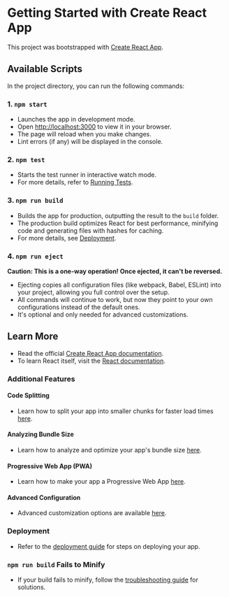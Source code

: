 # Getting Started with Create React App

This project was bootstrapped with [Create React App](https://github.com/facebook/create-react-app).

## Available Scripts

In the project directory, you can run the following commands:

### 1. `npm start`
- Launches the app in development mode.
- Open [http://localhost:3000](http://localhost:3000) to view it in your browser.
- The page will reload when you make changes.
- Lint errors (if any) will be displayed in the console.

### 2. `npm test`
- Starts the test runner in interactive watch mode.
- For more details, refer to [Running Tests](https://facebook.github.io/create-react-app/docs/running-tests).

### 3. `npm run build`
- Builds the app for production, outputting the result to the `build` folder.
- The production build optimizes React for best performance, minifying code and generating files with hashes for caching.
- For more details, see [Deployment](https://facebook.github.io/create-react-app/docs/deployment).

### 4. `npm run eject`
**Caution: This is a one-way operation! Once ejected, it can't be reversed.**

- Ejecting copies all configuration files (like webpack, Babel, ESLint) into your project, allowing you full control over the setup.
- All commands will continue to work, but now they point to your own configurations instead of the default ones.
- It's optional and only needed for advanced customizations.

## Learn More

- Read the official [Create React App documentation](https://facebook.github.io/create-react-app/docs/getting-started).
- To learn React itself, visit the [React documentation](https://reactjs.org/).

### Additional Features

#### Code Splitting
- Learn how to split your app into smaller chunks for faster load times [here](https://facebook.github.io/create-react-app/docs/code-splitting).

#### Analyzing Bundle Size
- Learn how to analyze and optimize your app's bundle size [here](https://facebook.github.io/create-react-app/docs/analyzing-the-bundle-size).

#### Progressive Web App (PWA)
- Learn how to make your app a Progressive Web App [here](https://facebook.github.io/create-react-app/docs/making-a-progressive-web-app).

#### Advanced Configuration
- Advanced customization options are available [here](https://facebook.github.io/create-react-app/docs/advanced-configuration).

### Deployment
- Refer to the [deployment guide](https://facebook.github.io/create-react-app/docs/deployment) for steps on deploying your app.

### `npm run build` Fails to Minify
- If your build fails to minify, follow the [troubleshooting guide](https://facebook.github.io/create-react-app/docs/troubleshooting#npm-run-build-fails-to-minify) for solutions.
